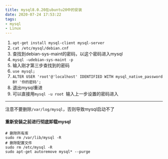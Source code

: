 ```yaml
---
title: mysql8.0.20在ubuntu20中的安装
date: 2020-07-24 17:53:22
tags:
- mysql 
- Linux
---
```


1. `apt-get install mysql-client mysql-server`
2. `cat /etc/mysql/debian.cnf`
3. 查找到debian-sys-maint的密码，以这个密码进入mysql
4. `mysql -udebian-sys-maint -p`
5. 输入刚才第三步查找到的密码
6. `use mysql;`
7. `ALTER USER 'root'@'localhost' IDENTIFIED WITH mysql_native_password BY '你的密码';`
8. 退出mysql重进
9. 可以直接用`mysql -u root `输入上一步设置的密码进入
<!--more-->

---
注意不要删除`/var/log/mysql`，否则导致mysql启动不了
#### 重新安装之前进行彻底卸载mysql

```shells
# 删除所有库
sudo rm /var/lib/mysql -R
# 删除配置文件
sudo rm /etc/mysql -R
sudo apt-get autoremove mysql* --purge 
```
